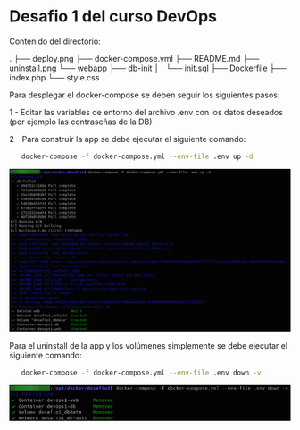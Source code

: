 # Desafio 1 del curso DevOps


Contenido del directorio:

.
├── deploy.png
├── docker-compose.yml
├── README.md
├── uninstall.png
└── webapp
    ├── db-init
    │   └── init.sql
    ├── Dockerfile
    ├── index.php
    └── style.css


Para desplegar el docker-compose se deben seguir los siguientes pasos:

1 - Editar las variables de entorno del archivo .env con los datos deseados (por ejemplo las contraseñas de la DB)

2 - Para construir la app se debe ejecutar el siguiente comando:
```bash
   docker-compose -f docker-compose.yml --env-file .env up -d  
```   
   ![Deploy](deploy.png)
    

Para el uninstall de la app y los volúmenes simplemente se debe ejecutar el siguiente comando:
```bash   
   docker-compose -f docker-compose.yml --env-file .env down -v     
```   
   ![Uninstall](uninstall.png)     
